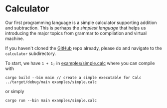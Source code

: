# Calculator

Our first programming language is a simple calculator supporting addition and subtraction. This is perhaps the *simplest language* that helps us introducing the major topics from grammar to compilation and virtual machine.

If you haven't cloned the [GitHub](https://github.com/ehsanmok/create-your-own-lang-with-rust) repo already, please do and navigate to the `calculator` subdirectory.

To start, we have `1 + 1;` in [examples/simple.calc](https://github.com/ehsanmok/create-your-own-lang-with-rust/blob/master/calculator/examples/simple.calc) where you can compile with

```text
cargo build --bin main // create a simple executable for Calc
../target/debug/main examples/simple.calc
```

or simply

```text
cargo run --bin main examples/simple.calc
```
